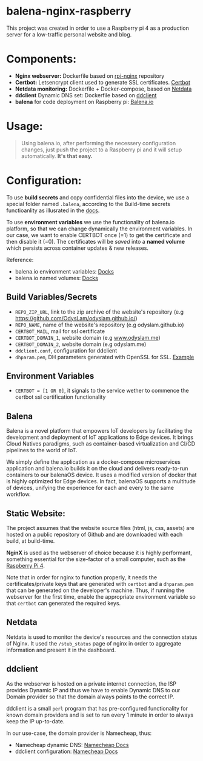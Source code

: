 # balena-nginx-raspberry

This project was created in order to use a Raspberry pi 4 as a production server for a low-traffic personal website and blog. 

# Components:
- **Nginx webserver:** Dockerfile based on [rpi-nginx](https://github.com/Tob1asDocker/rpi-nginx) repository
- **Certbot:** Letsencrypt client used to generate SSL certificates. [Certbot](https://certbot.eff.org/)
- **Netdata monitoring:** Dockerfile + Docker-compose, based on [Netdata](https://github.com/netdata/netdata)
- **ddclient** Dynamic DNS set: Dockerfile based on [ddclient](https://github.com/ddclient/ddclient)
- **balena** for code deployment on Raspberry pi: [Balena.io](https://balena.io)

# Usage:


>Using balena.io, after performing the necessery configuration changes, just push the project to a Raspberry pi and it will setup automatically. **It's that easy.**

# Configuration:

To use **build secrets** and copy confidential files into the device, we use a special folder named `.balena`, according to the Build-time secrets functioanlity as illusrated in the [docs](https://www.balena.io/docs/learn/deploy/deployment/#build-time-secrets-and-variables).

To use **environment variables** we use the functionality of balena.io platform, so that we can change dynamically the environment variables. In our case, we want to enable CERTBOT once (=1) to get the certificate and then disable it (=0). The certificates will be *saved* into a **named volume** which persists across container updates & new releases.

Reference:
 - balena.io environment variables: [Docks](https://www.balena.io/docs/learn/manage/serv-vars/)
 - balena.io named volumes: [Docks](https://www.balena.io/docs/learn/develop/multicontainer/#named-volumes)

## Build Variables/Secrets
  - `REPO_ZIP_URL`, link to the zip archive of the website's repository (e.g  https://github.com/OdysLam/odyslam.github.io/)
  - `REPO_NAME`, name of the website's repository (e.g odyslam.github.io)
  - `CERTBOT_MAIL`, mail for ssl certificate
  - `CERTBOT_DOMAIN_1`, website domain (e.g www.odyslam.me)
  - `CERTBOT_DOMAIN_2`, website domain (e.g odyslam.me)
  - `ddclient.conf`, configuration for ddclient
  - `dhparam.pem`, DH parameters generated with OpenSSL for SSL. [Example](https://scaron.info/blog/improve-your-nginx-ssl-configuration.html)

## Environment Variables

- `CERTBOT = [1 OR 0]`, it signals to the service wether to commence the certbot ssl certification functionality

## Balena

Balena is a novel platform that empowers IoT developers by facilitating the development and deployment of IoT applications to Edge devices. It brings Cloud Natives paradigms, such as container-based virtualization and CI/CD pipelines to the world of IoT.

We simply define the application as a docker-compose microservices application and balena.io builds it on the cloud and delivers ready-to-run containers to our balenaOS device. It uses a modified version of docker that is highly optimized for Edge devices. In fact, balenaOS supports a multitude of devices, unifying the experience for each and every to the same workflow.

## Static Website:

The project assumes that the website source files (html, js, css, assets) are hosted on a public repository of Github and are downloaded with each build, at build-time. 

**NginX** is used as the webserver of choice because it is highly performant, something essential for the size-factor of a small computer, such as the [Raspberry Pi 4](https://www.raspberrypi.org/products/raspberry-pi-4-model-b/specifications/).

Note that in order for nginx to function properly, it needs the certificates/private keys that are generated with `certbot` and a `dhparam.pem` that can be generated on the developer's machine. Thus, if running the webserver for the first time, enable the appropriate environment variable so that  `certbot` can generated the required keys.

## Netdata

Netdata is used to monitor the device's resources and the connection status of Nginx. It used the `/stub_status` page of nginx in order to aggregate information and present it in the dashboard.

## ddclient


As the webserver is hosted on a private internet connection, the ISP provides Dynamic IP and thus we have to enable Dynamic DNS to our Domain provider so that the domain always points to the correct IP. 

ddclient is a small `perl` program that has pre-configured functionality for known domain providers and is set to run every 1 minute in order to always keep the IP up-to-date.

In our use-case, the domain provider is Namecheap, thus:

- Namecheap dynamic DNS: [Namecheap Docs](https://www.namecheap.com/support/knowledgebase/subcategory/11/dynamic-dns/)
- ddclient configuration: [Namecheap Docs](https://www.namecheap.com/support/knowledgebase/article.aspx/583/11/how-do-i-configure-ddclient)





